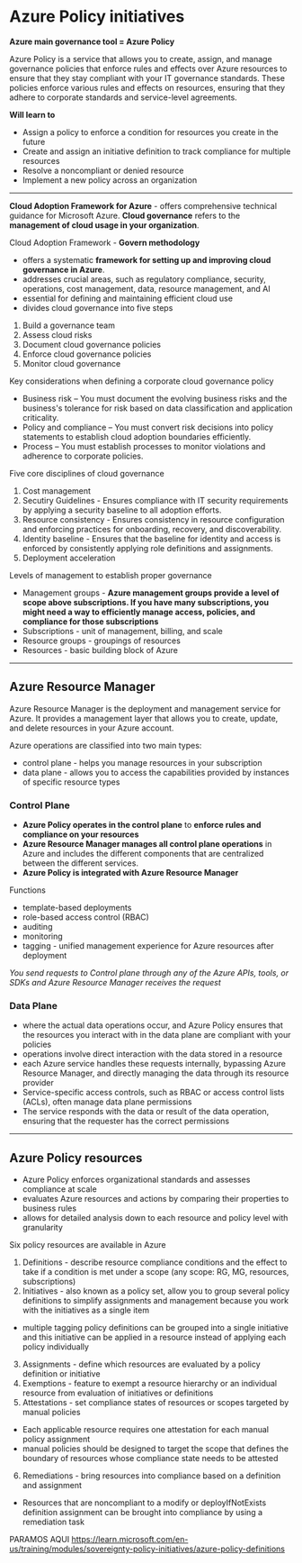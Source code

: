 # Azure Policy initiatives

**Azure main governance tool = Azure Policy**

Azure Policy is a service that allows you to create, assign, and manage governance policies that enforce rules and effects over Azure resources to ensure that they stay compliant with your IT governance standards.
These policies enforce various rules and effects on resources, ensuring that they adhere to corporate standards and service-level agreements.

**Will learn to**
- Assign a policy to enforce a condition for resources you create in the future
- Create and assign an initiative definition to track compliance for multiple resources
- Resolve a noncompliant or denied resource
- Implement a new policy across an organization

---

**Cloud Adoption Framework for Azure** - offers comprehensive technical guidance for Microsoft Azure. 
**Cloud governance** refers to the **management of cloud usage in your organization**. 

Cloud Adoption Framework - **Govern methodology** 
- offers a systematic **framework for setting up and improving cloud governance in Azure**. 
- addresses crucial areas, such as regulatory compliance, security, operations, cost management, data, resource management, and AI
- essential for defining and maintaining efficient cloud use
- divides cloud governance into five steps

1. Build a governance team 
2. Assess cloud risks
3. Document cloud governance policies
4. Enforce cloud governance policies
5. Monitor cloud governance

Key considerations when defining a corporate cloud governance policy
- Business risk – You must document the evolving business risks and the business's tolerance for risk based on data classification and application criticality.
- Policy and compliance – You must convert risk decisions into policy statements to establish cloud adoption boundaries efficiently.
- Process – You must establish processes to monitor violations and adherence to corporate policies.

Five core disciplines of cloud governance
1. Cost management
2. Secutiry Guidelines - Ensures compliance with IT security requirements by applying a security baseline to all adoption efforts.
3. Resource consistency - Ensures consistency in resource configuration and enforcing practices for onboarding, recovery, and discoverability.
4. Identity baseline - Ensures that the baseline for identity and access is enforced by consistently applying role definitions and assignments.
5. Deployment acceleration

Levels of management to establish proper governance
- Management groups - **Azure management groups provide a level of scope above subscriptions. If you have many subscriptions, you might need a way to efficiently manage access, policies, and compliance for those subscriptions**
- Subscriptions - unit of management, billing, and scale
- Resource groups - groupings of resources
- Resources - basic building block of Azure

---

## Azure Resource Manager
Azure Resource Manager is the deployment and management service for Azure. It provides a management layer that allows you to create, update, and delete resources in your Azure account.

Azure operations are classified into two main types: 
- control plane - helps you manage resources in your subscription
- data plane - allows you to access the capabilities provided by instances of specific resource types

### Control Plane
- **Azure Policy operates in the control plane** to **enforce rules and compliance on your resources** 
- **Azure Resource Manager manages all control plane operations** in Azure and includes the different components that are centralized between the different services. 
- **Azure Policy is integrated with Azure Resource Manager**

Functions
- template-based deployments
- role-based access control (RBAC)
- auditing
- monitoring
- tagging - unified management experience for Azure resources after deployment

*You send requests to Control plane through any of the Azure APIs, tools, or SDKs and Azure Resource Manager receives the request*

### Data Plane
- where the actual data operations occur, and Azure Policy ensures that the resources you interact with in the data plane are compliant with your policies
- operations involve direct interaction with the data stored in a resource
- each Azure service handles these requests internally, bypassing Azure Resource Manager, and directly managing the data through its resource provider
- Service-specific access controls, such as RBAC or access control lists (ACLs), often manage data plane permissions
- The service responds with the data or result of the data operation, ensuring that the requester has the correct permissions

---

## Azure Policy resources
- Azure Policy enforces organizational standards and assesses compliance at scale
- evaluates Azure resources and actions by comparing their properties to business rules
- allows for detailed analysis down to each resource and policy level with granularity

Six policy resources are available in Azure
1. Definitions - describe resource compliance conditions and the effect to take if a condition is met under a scope (any scope: RG, MG, resources, subscriptions)
2. Initiatives - also known as a policy set, allow you to group several policy definitions to simplify assignments and management because you work with the initiatives as a single item
  - multiple tagging policy definitions can be grouped into a single initiative and this initiative can be applied in a resource instead of applying each policy individually
3. Assignments - define which resources are evaluated by a policy definition or initiative
4. Exemptions - feature to exempt a resource hierarchy or an individual resource from evaluation of initiatives or definitions
5. Attestations - set compliance states of resources or scopes targeted by manual policies
  - Each applicable resource requires one attestation for each manual policy assignment
  - manual policies should be designed to target the scope that defines the boundary of resources whose compliance state needs to be attested
6. Remediations - bring resources into compliance based on a definition and assignment
  - Resources that are noncompliant to a modify or deployIfNotExists definition assignment can be brought into compliance by using a remediation task

PARAMOS AQUI https://learn.microsoft.com/en-us/training/modules/sovereignty-policy-initiatives/azure-policy-definitions